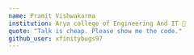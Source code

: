 ```yaml
---
name: Pramit Vishwakarma
institution: Arya college of Engineering And IT 🚩 
quote: "Talk is cheap. Please show me the code."
github_user: xfinitybugs97
---
```

